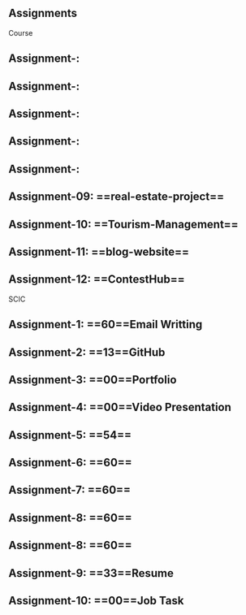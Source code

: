 ## Assignments

Course
## Assignment-:
## Assignment-:
## Assignment-:
## Assignment-:
## Assignment-:
## Assignment-09: ==real-estate-project==
## Assignment-10: ==Tourism-Management==
## Assignment-11: ==blog-website==
## Assignment-12: ==ContestHub==
SCIC
## Assignment-1: ==60==Email Writting
## Assignment-2: ==13==GitHub
## Assignment-3: ==00==Portfolio
## Assignment-4: ==00==Video Presentation
## Assignment-5: ==54==
## Assignment-6: ==60==
## Assignment-7: ==60==
## Assignment-8: ==60==
## Assignment-8: ==60==
## Assignment-9: ==33==Resume
## Assignment-10: ==00==Job Task
